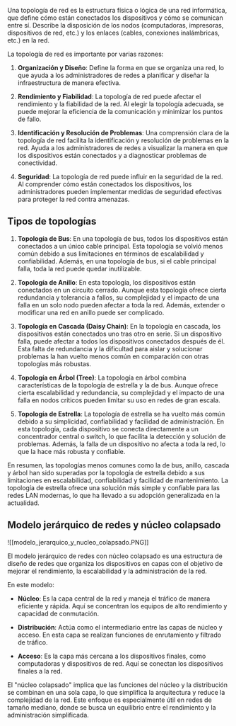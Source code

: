 Una topología de red es la estructura física o lógica de una red informática, que define cómo están conectados los dispositivos y cómo se comunican entre sí. Describe la disposición de los nodos (computadoras, impresoras, dispositivos de red, etc.) y los enlaces (cables, conexiones inalámbricas, etc.) en la red.

La topología de red es importante por varias razones:

1. **Organización y Diseño**: Define la forma en que se organiza una red, lo que ayuda a los administradores de redes a planificar y diseñar la infraestructura de manera efectiva.

2. **Rendimiento y Fiabilidad**: La topología de red puede afectar el rendimiento y la fiabilidad de la red. Al elegir la topología adecuada, se puede mejorar la eficiencia de la comunicación y minimizar los puntos de fallo.

3. **Identificación y Resolución de Problemas**: Una comprensión clara de la topología de red facilita la identificación y resolución de problemas en la red. Ayuda a los administradores de redes a visualizar la manera en que los dispositivos están conectados y a diagnosticar problemas de conectividad.

4. **Seguridad**: La topología de red puede influir en la seguridad de la red. Al comprender cómo están conectados los dispositivos, los administradores pueden implementar medidas de seguridad efectivas para proteger la red contra amenazas.

## Tipos de topologías

1. **Topología de Bus**: En una topología de bus, todos los dispositivos están conectados a un único cable principal. Esta topología se volvió menos común debido a sus limitaciones en términos de escalabilidad y confiabilidad. Además, en una topología de bus, si el cable principal falla, toda la red puede quedar inutilizable.

2. **Topología de Anillo**: En esta topología, los dispositivos están conectados en un circuito cerrado. Aunque esta topología ofrece cierta redundancia y tolerancia a fallos, su complejidad y el impacto de una falla en un solo nodo pueden afectar a toda la red. Además, extender o modificar una red en anillo puede ser complicado.

3. **Topología en Cascada (Daisy Chain)**: En la topología en cascada, los dispositivos están conectados uno tras otro en serie. Si un dispositivo falla, puede afectar a todos los dispositivos conectados después de él. Esta falta de redundancia y la dificultad para aislar y solucionar problemas la han vuelto menos común en comparación con otras topologías más robustas.

4. **Topología en Árbol (Tree)**: La topología en árbol combina características de la topología de estrella y la de bus. Aunque ofrece cierta escalabilidad y redundancia, su complejidad y el impacto de una falla en nodos críticos pueden limitar su uso en redes de gran escala.
    
5. **Topología de Estrella**: La topología de estrella se ha vuelto más común debido a su simplicidad, confiabilidad y facilidad de administración. En esta topología, cada dispositivo se conecta directamente a un concentrador central o switch, lo que facilita la detección y solución de problemas. Además, la falla de un dispositivo no afecta a toda la red, lo que la hace más robusta y confiable.
    

En resumen, las topologías menos comunes como la de bus, anillo, cascada y árbol han sido superadas por la topología de estrella debido a sus limitaciones en escalabilidad, confiabilidad y facilidad de mantenimiento. La topología de estrella ofrece una solución más simple y confiable para las redes LAN modernas, lo que ha llevado a su adopción generalizada en la actualidad.

## Modelo jerárquico de redes y núcleo colapsado

![[modelo_jerarquico_y_nucleo_colapsado.PNG]]

El modelo jerárquico de redes con núcleo colapsado es una estructura de diseño de redes que organiza los dispositivos en capas con el objetivo de mejorar el rendimiento, la escalabilidad y la administración de la red.

En este modelo:

- **Núcleo**: Es la capa central de la red y maneja el tráfico de manera eficiente y rápida. Aquí se concentran los equipos de alto rendimiento y capacidad de conmutación.
    
- **Distribución**: Actúa como el intermediario entre las capas de núcleo y acceso. En esta capa se realizan funciones de enrutamiento y filtrado de tráfico.
    
- **Acceso**: Es la capa más cercana a los dispositivos finales, como computadoras y dispositivos de red. Aquí se conectan los dispositivos finales a la red.
    

El "núcleo colapsado" implica que las funciones del núcleo y la distribución se combinan en una sola capa, lo que simplifica la arquitectura y reduce la complejidad de la red. Este enfoque es especialmente útil en redes de tamaño mediano, donde se busca un equilibrio entre el rendimiento y la administración simplificada.